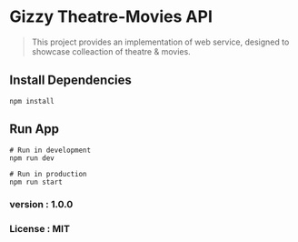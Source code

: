 # Gizzy Theatre-Movies API

> This project provides an implementation of web service, designed to showcase colleaction of theatre & movies.

## Install Dependencies
```
npm install
```
## Run App
```
# Run in development
npm run dev

# Run in production
npm run start
```


### version : 1.0.0
### License : MIT

